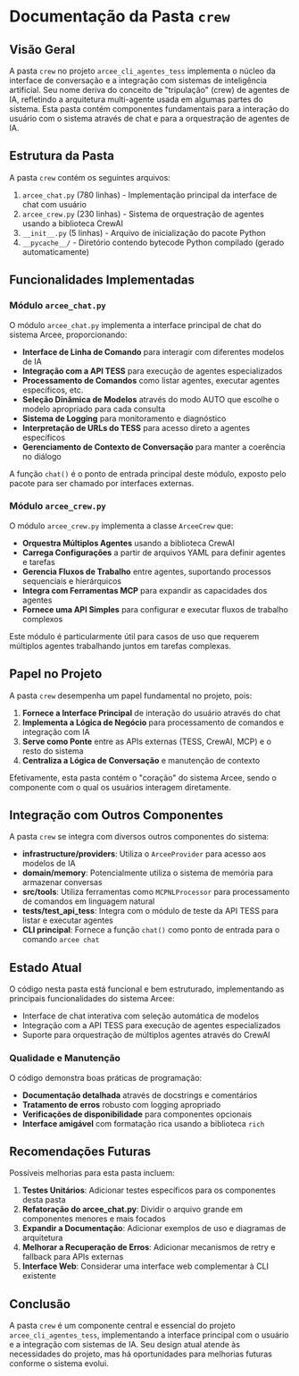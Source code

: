 # Documentação da Pasta `crew`

## Visão Geral

A pasta `crew` no projeto `arcee_cli_agentes_tess` implementa o núcleo da interface de conversação e a integração com sistemas de inteligência artificial. Seu nome deriva do conceito de "tripulação" (crew) de agentes de IA, refletindo a arquitetura multi-agente usada em algumas partes do sistema. Esta pasta contém componentes fundamentais para a interação do usuário com o sistema através de chat e para a orquestração de agentes de IA.

## Estrutura da Pasta

A pasta `crew` contém os seguintes arquivos:

1. `arcee_chat.py` (780 linhas) - Implementação principal da interface de chat com usuário
2. `arcee_crew.py` (230 linhas) - Sistema de orquestração de agentes usando a biblioteca CrewAI
3. `__init__.py` (5 linhas) - Arquivo de inicialização do pacote Python
4. `__pycache__/` - Diretório contendo bytecode Python compilado (gerado automaticamente)

## Funcionalidades Implementadas

### Módulo `arcee_chat.py`

O módulo `arcee_chat.py` implementa a interface principal de chat do sistema Arcee, proporcionando:

- **Interface de Linha de Comando** para interagir com diferentes modelos de IA
- **Integração com a API TESS** para execução de agentes especializados
- **Processamento de Comandos** como listar agentes, executar agentes específicos, etc.
- **Seleção Dinâmica de Modelos** através do modo AUTO que escolhe o modelo apropriado para cada consulta
- **Sistema de Logging** para monitoramento e diagnóstico
- **Interpretação de URLs do TESS** para acesso direto a agentes específicos
- **Gerenciamento de Contexto de Conversação** para manter a coerência no diálogo

A função `chat()` é o ponto de entrada principal deste módulo, exposto pelo pacote para ser chamado por interfaces externas.

### Módulo `arcee_crew.py`

O módulo `arcee_crew.py` implementa a classe `ArceeCrew` que:

- **Orquestra Múltiplos Agentes** usando a biblioteca CrewAI
- **Carrega Configurações** a partir de arquivos YAML para definir agentes e tarefas
- **Gerencia Fluxos de Trabalho** entre agentes, suportando processos sequenciais e hierárquicos
- **Integra com Ferramentas MCP** para expandir as capacidades dos agentes
- **Fornece uma API Simples** para configurar e executar fluxos de trabalho complexos

Este módulo é particularmente útil para casos de uso que requerem múltiplos agentes trabalhando juntos em tarefas complexas.

## Papel no Projeto

A pasta `crew` desempenha um papel fundamental no projeto, pois:

1. **Fornece a Interface Principal** de interação do usuário através do chat
2. **Implementa a Lógica de Negócio** para processamento de comandos e integração com IA
3. **Serve como Ponte** entre as APIs externas (TESS, CrewAI, MCP) e o resto do sistema
4. **Centraliza a Lógica de Conversação** e manutenção de contexto

Efetivamente, esta pasta contém o "coração" do sistema Arcee, sendo o componente com o qual os usuários interagem diretamente.

## Integração com Outros Componentes

A pasta `crew` se integra com diversos outros componentes do sistema:

- **infrastructure/providers**: Utiliza o `ArceeProvider` para acesso aos modelos de IA
- **domain/memory**: Potencialmente utiliza o sistema de memória para armazenar conversas
- **src/tools**: Utiliza ferramentas como `MCPNLProcessor` para processamento de comandos em linguagem natural
- **tests/test_api_tess**: Integra com o módulo de teste da API TESS para listar e executar agentes
- **CLI principal**: Fornece a função `chat()` como ponto de entrada para o comando `arcee chat`

## Estado Atual

O código nesta pasta está funcional e bem estruturado, implementando as principais funcionalidades do sistema Arcee:

- Interface de chat interativa com seleção automática de modelos
- Integração com a API TESS para execução de agentes especializados
- Suporte para orquestração de múltiplos agentes através do CrewAI

### Qualidade e Manutenção

O código demonstra boas práticas de programação:

- **Documentação detalhada** através de docstrings e comentários
- **Tratamento de erros** robusto com logging apropriado
- **Verificações de disponibilidade** para componentes opcionais
- **Interface amigável** com formatação rica usando a biblioteca `rich`

## Recomendações Futuras

Possíveis melhorias para esta pasta incluem:

1. **Testes Unitários**: Adicionar testes específicos para os componentes desta pasta
2. **Refatoração do arcee_chat.py**: Dividir o arquivo grande em componentes menores e mais focados
3. **Expandir a Documentação**: Adicionar exemplos de uso e diagramas de arquitetura
4. **Melhorar a Recuperação de Erros**: Adicionar mecanismos de retry e fallback para APIs externas
5. **Interface Web**: Considerar uma interface web complementar à CLI existente

## Conclusão

A pasta `crew` é um componente central e essencial do projeto `arcee_cli_agentes_tess`, implementando a interface principal com o usuário e a integração com sistemas de IA. Seu design atual atende às necessidades do projeto, mas há oportunidades para melhorias futuras conforme o sistema evolui. 